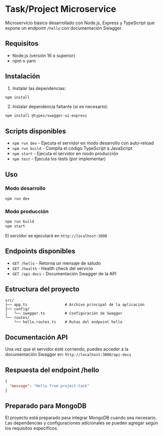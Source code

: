 # Task/Project Microservice

Microservicio básico desarrollado con Node.js, Express y TypeScript que expone un endpoint `/hello` con documentación Swagger.

## Requisitos

- Node.js (versión 16 o superior)
- npm o yarn

## Instalación

1. Instalar las dependencias:
```bash
npm install
```

2. Instalar dependencia faltante (si es necesario):
```bash
npm install @types/swagger-ui-express
```

## Scripts disponibles

- `npm run dev` - Ejecuta el servidor en modo desarrollo con auto-reload
- `npm run build` - Compila el código TypeScript a JavaScript
- `npm start` - Ejecuta el servidor en modo producción
- `npm test` - Ejecuta los tests (por implementar)

## Uso

### Modo desarrollo
```bash
npm run dev
```

### Modo producción
```bash
npm run build
npm start
```

El servidor se ejecutará en `http://localhost:3000`

## Endpoints disponibles

- `GET /hello` - Retorna un mensaje de saludo
- `GET /health` - Health check del servicio
- `GET /api-docs` - Documentación Swagger de la API

## Estructura del proyecto

```
src/
├── app.ts                 # Archivo principal de la aplicación
├── config/
│   └── swagger.ts         # Configuración de Swagger
└── routes/
    └── hello.routes.ts    # Rutas del endpoint hello
```

## Documentación API

Una vez que el servidor esté corriendo, puedes acceder a la documentación Swagger en:
`http://localhost:3000/api-docs`

## Respuesta del endpoint /hello

```json
{
  "message": "Hello from project-task"
}
```

## Preparado para MongoDB

El proyecto está preparado para integrar MongoDB cuando sea necesario. Las dependencias y configuraciones adicionales se pueden agregar según los requisitos específicos.
